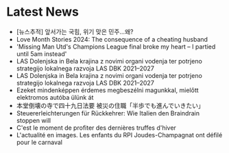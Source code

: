 # Latest News
-  [뉴스추적] 앞서가는 국힘, 위기 맞은 민주…왜?
-  Love Month Stories 2024: The consequence of a cheating husband
-  'Missing Man Utd's Champions League final broke my heart – I partied until 5am instead'
-  LAS Dolenjska in Bela krajina z novimi organi vodenja ter potrjeno strategijo lokalnega razvoja LAS DBK 2021–2027
-  LAS Dolenjska in Bela krajina z novimi organi vodenja ter potrjeno strategijo lokalnega razvoja LAS DBK 2021–2027
-  Ezeket mindenképpen érdemes megbeszélni magunkkal, mielőtt elektromos autóba ülünk át
-  本堂倒壊の寺で四十九日法要 被災の住職「半歩でも進んでいきたい」
-  Steuererleichterungen für Rückkehrer: Wie Italien den Braindrain stoppen will
-  C'est le moment de profiter des dernières truffes d'hiver
-  L'actualité en images. Les enfants du RPI Joudes-Champagnat ont défilé pour le carnaval
